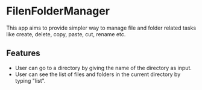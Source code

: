 # FilenFolderManager
This app aims to provide simpler way to manage file and folder related tasks like create, delete, copy, paste, cut, rename etc. 
## Features
- User can go to a directory by giving the name of the directory as input.
- User can see the list of files and folders in the current directory by typing "list".
